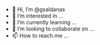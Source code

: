 - 👋 Hi, I’m @gsaldanas
- 👀 I’m interested in ...
- 🌱 I’m currently learning ...
- 💞️ I’m looking to collaborate on ...
- 📫 How to reach me ...

<!---
gsaldanas/gsaldanas is a ✨ special ✨ repository because its `README.md` (this file) appears on your GitHub profile.
You can click the Preview link to take a look at your changes.
--->

